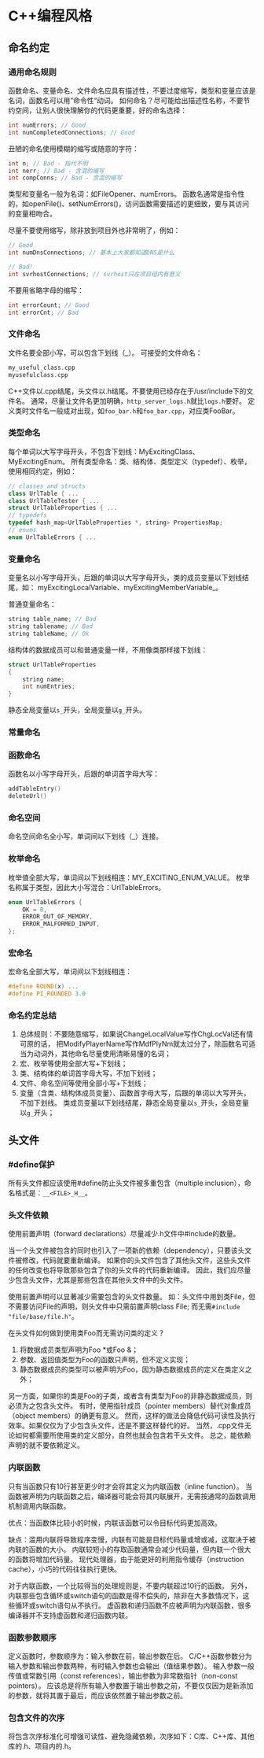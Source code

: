 # C++编程风格
## 命名约定
### 通用命名规则
函数命名、变量命名、文件命名应具有描述性，不要过度缩写，类型和变量应该是名词，函数名可以用”命令性“动词。
如何命名？尽可能给出描述性名称，不要节约空间，让别人很快理解你的代码更重要，好的命名选择：
``` c++
int numErrors; // Good
int numCompletedConnections; // Good
```
丑陋的命名使用模糊的缩写或随意的字符：
``` c++
int n; // Bad - 指代不明
int nerr; // Bad - 含混的缩写
int compConns; // Bad - 含混的缩写
```
类型和变量名一般为名词：如FileOpener、numErrors。
函数名通常是指令性的，如openFile()、setNumErrors()，访问函数需要描述的更细致，要与其访问的变量相吻合。

尽量不要使用缩写，除非放到项目外也非常明了，例如：
``` c++
// Good
int numDnsConnections; // 基本上大家都知道DNS是什么

// Bad!
int svrhostConnections; // svrhost只在项目组内有意义
```
不要用省略字母的缩写：
``` c++
int errorCount; // Good
int errorCnt; // Bad
```

### 文件命名
文件名要全部小写，可以包含下划线（_）。
可接受的文件命名：

``` c++
my_useful_class.cpp
myusefulclass.cpp
```

C++文件以.cpp结尾，头文件以.h结尾。不要使用已经存在于/usr/include下的文件名。
通常，尽量让文件名更加明确，`http_server_logs.h`就比`logs.h`要好。
定义类时文件名一般成对出现，如`foo_bar.h`和`foo_bar.cpp`，对应类FooBar。

### 类型命名
每个单词以大写字母开头，不包含下划线：MyExcitingClass、MyExcitingEnum。
所有类型命名：类、结构体、类型定义（typedef）、枚举，使用相同约定，例如：

``` c++
// classes and structs
class UrlTable { ...
class UrlTableTester { ...
struct UrlTableProperties { ...
// typedefs
typedef hash_map<UrlTableProperties *, string> PropertiesMap;
// enums
enum UrlTableErrors { ...
```

### 变量命名
变量名以小写字母开头，后跟的单词以大写字母开头，类的成员变量以下划线结尾，如：
myExcitingLocalVariable、myExcitingMemberVariable_。

普通变量命名：
``` c++
string table_name; // Bad
string tablename; // Bad
string tableName; // Ok
```

结构体的数据成员可以和普通变量一样，不用像类那样接下划线：
``` c++
struct UrlTableProperties
{
    string name;
	int numEntries;
}
```

静态全局变量以`s_`开头，全局变量以`g_`开头。

### 常量命名
### 函数命名
函数名以小写字母开头，后跟的单词首字母大写：
``` c++
addTableEntry()
deleteUrl()
```

### 命名空间
命名空间命名全小写，单词间以下划线（_）连接。

### 枚举命名
枚举值全部大写，单词间以下划线相连：MY_EXCITING_ENUM_VALUE。
枚举名称属于类型，因此大小写混合：UrlTableErrors。

``` c++
enum UrlTableErrors {
    OK = 0,
	ERROR_OUT_OF_MEMORY,
	ERROR_MALFORMED_INPUT,
};
```

### 宏命名
宏命名全部大写，单词间以下划线相连：
``` c++
#define ROUND(x) ...
#define PI_ROUNDED 3.0
```

### 命名约定总结

  1. 总体规则：不要随意缩写，如果说ChangeLocalValue写作ChgLocVal还有情可原的话，
     把ModifyPlayerName写作MdfPlyNm就太过分了，除函数名可适当为动词外，其他命名尽量使用清晰易懂的名词；
  1. 宏、枚举等使用全部大写+下划线；
  1. 类、结构体的单词首字母大写，不加下划线；
  1. 文件、命名空间等使用全部小写+下划线；
  1. 变量（含类、结构体成员变量）、函数首字母大写，后跟的单词以大写开头，不加下划线。
     类成员变量以下划线结尾，静态全局变量以`s_`开头，全局变量以`g_`开头；

## 头文件
### #define保护
所有头文件都应该使用#define防止头文件被多重包含（multiple inclusion），命名格式是：`__<FILE>_H__`。

### 头文件依赖
使用前置声明（forward declarations）尽量减少.h文件中#include的数量。

当一个头文件被包含的同时也引入了一项新的依赖（dependency），只要该头文件被修改，代码就要重新编译。
如果你的头文件包含了其他头文件，这些头文件的任何改变也将导致那些包含了你的头文件的代码重新编译。
因此，我们应尽量少包含头文件，尤其是那些包含在其他头文件中的头文件。

使用前置声明可以显著减少需要包含的头文件数量。
如：头文件中用到类File，但不需要访问File的声明，则头文件中只需前置声明class File;
而无需`#include "file/base/file.h"`。

在头文件如何做到使用类Foo而无需访问类的定义？
  1. 将数据成员类型声明为Foo *或Foo &；
  1. 参数、返回值类型为Foo的函数只声明，但不定义实现；
  1. 静态数据成员的类型可以被声明为Foo，因为静态数据成员的定义在类定义之外；

另一方面，如果你的类是Foo的子类，或者含有类型为Foo的非静态数据成员，则必须为之包含头文件。
有时，使用指针成员（pointer members）替代对象成员（object members）的确更有意义。
然而，这样的做法会降低代码可读性及执行效率。如果仅仅为了少包含头文件，还是不要这样替代的好。
当然，.cpp文件无论如何都需要所使用类的定义部分，自然也就会包含若干头文件。
总之，能依赖声明的就不要依赖定义。

### 内联函数
只有当函数只有10行甚至更少时才会将其定义为内联函数（inline function）。
当函数被声明为内联函数之后，编译器可能会将其内联展开，无需按通常的函数调用机制调用内联函数。

优点：当函数体比较小的时候，内联该函数可以令目标代码更加高效。

缺点：滥用内联将导致程序变慢，内联有可能是目标代码量或增或减，这取决于被内联的函数的大小。
内联较短小的存取函数通常会减少代码量，但内联一个很大的函数将增加代码量。
现代处理器，由于能更好的利用指令缓存（instruction cache），小巧的代码往往执行更快。

对于内联函数，一个比较得当的处理规则是，不要内联超过10行的函数。
另外，内联那些包含循环或switch语句的函数是得不偿失的，除非在大多数情况下，这些循环或switch语句从不执行。
虚函数和递归函数不应被声明为内联函数，很多编译器并不支持虚函数和递归函数内联。

### 函数参数顺序

定义函数时，参数顺序为：输入参数在前，输出参数在后。
C/C++函数参数分为输入参数和输出参数两种，有时输入参数也会输出（值结果参数）。
输入参数一般传值或常数引用（const references），输出参数为非常数指针（non-const pointers）。
应该总是将所有输入参数置于输出参数之前，不要仅仅因为是新添加的参数，就将其置于最后，而应该依然置于输出参数之前。

### 包含文件的次序
将包含次序标准化可增强可读性、避免隐藏依赖，次序如下：C库、C++库、其他库的.h、项目内的.h。
